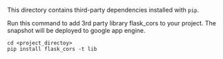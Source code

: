 This directory contains third-party dependencies installed with `pip`.

Run this command to add 3rd party library flask_cors to your project.  The snapshot will be deployed to google app engine.
```
cd <project_directoy>
pip install flask_cors -t lib
```

